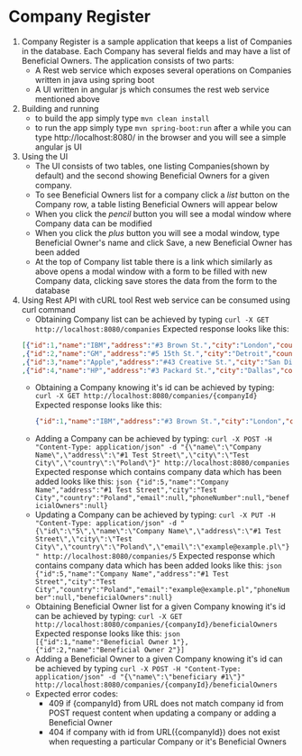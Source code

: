 # Company Register

1.  Company Register is a sample application that keeps a list of Companies in the database. Each Company has several fields and may have a list of Beneficial Owners. 
    The application consists of two parts:
    *  A Rest web service which exposes several operations on Companies written in java using spring boot  
    *  A UI written in angular js which consumes the rest web service mentioned above
2.  Building and running
    *  to build the app simply type `mvn clean install` 
    *  to run the app simply type `mvn spring-boot:run` after a while you can type http://localhost:8080/ in the browser and you will see a simple angular js UI
3.  Using the UI
    *  The UI consists of two tables, one listing Companies(shown by default) and the second showing Beneficial Owners for a given company.
    *  To see Beneficial Owners list for a company click a *list* button on the Company row, a table listing Beneficial Owners will appear below
    *  When you click the *pencil* button you will see a modal window where Company data can be modified
    *  When you click the *plus* button you will see a modal window, type Beneficial Owner's name and click Save, a new Beneficial Owner has been added
    *  At the top of Company list table there is a link which similarly as above opens a modal window with a form to be filled with new Company data, clicking save stores the data from the form to the database
5.  Using Rest API with cURL tool
    Rest web service can be consumed using curl command 
    *  Obtaining Company list can be achieved by typing `curl -X GET http://localhost:8080/companies`
    Expected response looks like this:
    ```json
    [{"id":1,"name":"IBM","address":"#3 Brown St.","city":"London","country":"UK","email":"sales@ibm.com","phoneNumber":"+44 432 567 567","beneficialOwners":[{"id":1,"name":"Beneficial Owner 1"},{"id":2,"name":"Beneficial Owner 2"}]}
    ,{"id":2,"name":"GM","address":"#5 15th St.","city":"Detroit","country":"USA","email":"gm@gm.com","phoneNumber":"+1 876 876 876","beneficialOwners":[{"id":3,"name":"Beneficial Owner 3"},{"id":4,"name":"Beneficial Owner 4"}]}
    ,{"id":3,"name":"Apple","address":"#43 Creative St.","city":"San Diego","country":"USA","email":"apple@apple.com","phoneNumber":"+1 345 658 342","beneficialOwners":[{"id":6,"name":"Beneficial Owner 6"},{"id":5,"name":"Beneficial Owner 5"}]}
    ,{"id":4,"name":"HP","address":"#3 Packard St.","city":"Dallas","country":"USA","email":"sales@hm.com","phoneNumber":"+44 432 567 567","beneficialOwners":[]}]
    ```
    *  Obtaining a Company knowing it's id can be achieved by typing: `curl -X GET http://localhost:8080/companies/{companyId}`
        Expected response looks like this:
        ```json
        {"id":1,"name":"IBM","address":"#3 Brown St.","city":"London","country":"UK","email":"sales@ibm.com","phoneNumber":"+44 432 567 567","beneficialOwners":[{"id":1,"name":"Beneficial Owner 1"},{"id":2,"name":"Beneficial Owner 2"}]}
        ```
    *  Adding a Company can be achieved by typing: `curl -X POST -H "Content-Type: application/json" -d "{\"name\":\"Company Name\",\"address\":\"#1 Test Street\",\"city\":\"Test City\",\"country\":\"Poland\"}" http://localhost:8080/companies`
            Expected response which contains company data which has been added looks like this:
            ```json
            {"id":5,"name":"Company Name","address":"#1 Test Street","city":"Test City","country":"Poland","email":null,"phoneNumber":null,"beneficialOwners":null}
            ```
    *  Updating a Company can be achieved by typing: `curl -X PUT -H "Content-Type: application/json" -d "{\"id\":\"5\",\"name\":\"Company Name\",\"address\":\"#1 Test Street\",\"city\":\"Test City\",\"country\":\"Poland\",\"email\":\"example@example.pl\"}" http://localhost:8080/companies/5`
            Expected response which contains company data which has been added looks like this:
            ```json
            {"id":5,"name":"Company Name","address":"#1 Test Street","city":"Test City","country":"Poland","email":"example@example.pl","phoneNumber":null,"beneficialOwners":null}
            ```
    *  Obtaining Beneficial Owner list for a given Company knowing it's id can be achieved by typing: `curl -X GET http://localhost:8080/companies/{companyId}/beneficialOwners`
            Expected response looks like this:
            ```json
            [{"id":1,"name":"Beneficial Owner 1"},{"id":2,"name":"Beneficial Owner 2"}]
            ```
    *  Adding a Beneficial Owner to a given Company knowing it's id can be achieved by typing `curl -X POST -H "Content-Type: application/json" -d "{\"name\":\"beneficiary #1\"}" http://localhost:8080/companies/{companyId}/beneficialOwners`
    *  Expected error codes:
        * 409 if {companyId} from URL does not match company id from POST request content when updating a company or adding a Beneficial Owner
        * 404 if company with id from URL({companyId}) does not exist when requesting a particular Company or it's Beneficial Owners